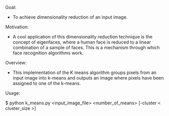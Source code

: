 Goal:

+ To achieve dimensionality reduction of an input image.

Motivation:

+ A cool application of this dimensionality reduction technique is the concept of eigenfaces, where a human face is reduced to a linear combination of a sample of faces. This is a mechanism through which face recognition algorithms work.

Overview:

+ This implementation of the K means algorithm groups pixels from an input image into k-means and outputs an image where pixels have been assigned to one of the k-means.

Usage:

$     python k_means.py <input_image_file> <number_of_means> [-cluster < cluster_size >] 
